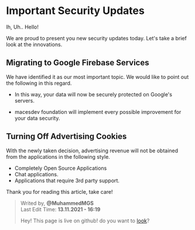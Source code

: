 # Important Security Updates

Ih, Uh.. Hello! 

We are proud to present you new security updates today. Let's take a brief look at the innovations.

## Migrating to Google Firebase Services

We have identified it as our most important topic. We would like to point out the following in this regard.

+ In this way, your data will now be securely protected on Google's servers.

+ macesdev foundation will implement every possible improvement for your data security.

## Turning Off Advertising Cookies

With the newly taken decision, advertising revenue will not be obtained from the applications in the following style.

+ Completely Open Source Applications
+ Chat applications.
+ Applications that require 3rd party support.

Thank you for reading this article, take care!

> Writed by, **@MuhammedMGS** </br>
> Last Edit Time: **13.11.2021 - 16:19**
> 
> Hey! This page is live on github! do you want to [look](https://github.com/macesdev/macesdev.github.io)?